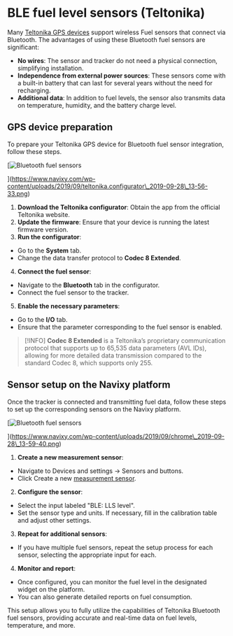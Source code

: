 # BLE fuel level sensors (Teltonika)

Many [Teltonika GPS devices](https://www.navixy.com/devices/teltonika/) support wireless Fuel sensors that connect via Bluetooth. The advantages of using these Bluetooth fuel sensors are significant:

* **No wires**: The sensor and tracker do not need a physical connection, simplifying installation.
* **Independence from external power sources**: These sensors come with a built-in battery that can last for several years without the need for recharging.
* **Additional data**: In addition to fuel levels, the sensor also transmits data on temperature, humidity, and the battery charge level.

## GPS device preparation

To prepare your Teltonika GPS device for Bluetooth fuel sensor integration, follow these steps.

\[![Bluetooth fuel sensors](https://www.navixy.com/wp-content/uploads/2019/09/teltonika.configurator_2019-09-28_13-56-33-600x365.png)

]\(https://www.navixy.com/wp-content/uploads/2019/09/teltonika.configurator\_2019-09-28\_13-56-33.png)

1. **Download the Teltonika configurator**: Obtain the app from the official Teltonika website.
2. **Update the firmware**: Ensure that your device is running the latest firmware version.
3. **Run the configurator**:

* Go to the **System** tab.
* Change the data transfer protocol to **Codec 8 Extended**.

4. **Connect the fuel sensor**:

* Navigate to the **Bluetooth** tab in the configurator.
* Connect the fuel sensor to the tracker.

5. **Enable the necessary parameters**:

* Go to the **I/O** tab.
* Ensure that the parameter corresponding to the fuel sensor is enabled.

> \[!INFO] **Codec 8 Extended** is a Teltonika’s proprietary communication protocol that supports up to 65,535 data parameters (AVL IDs), allowing for more detailed data transmission compared to the standard Codec 8, which supports only 255.

## Sensor setup on the Navixy platform

Once the tracker is connected and transmitting fuel data, follow these steps to set up the corresponding sensors on the Navixy platform.

\[![Bluetooth fuel sensors](https://www.navixy.com/wp-content/uploads/2019/09/chrome_2019-09-28_13-59-40-600x296.png)

]\(https://www.navixy.com/wp-content/uploads/2019/09/chrome\_2019-09-28\_13-59-40.png)

1. **Create a new measurement sensor**:

* Navigate to Devices and settings → Sensors and buttons.
* Click Create a new [measurement sensor](../../measurement-sensors/).

2. **Configure the sensor**:

* Select the input labeled "BLE: LLS level".
* Set the sensor type and units. If necessary, fill in the calibration table and adjust other settings.

3. **Repeat for additional sensors**:

* If you have multiple fuel sensors, repeat the setup process for each sensor, selecting the appropriate input for each.

4. **Monitor and report**:

* Once configured, you can monitor the fuel level in the designated widget on the platform.
* You can also generate detailed reports on fuel consumption.

This setup allows you to fully utilize the capabilities of Teltonika Bluetooth fuel sensors, providing accurate and real-time data on fuel levels, temperature, and more.
